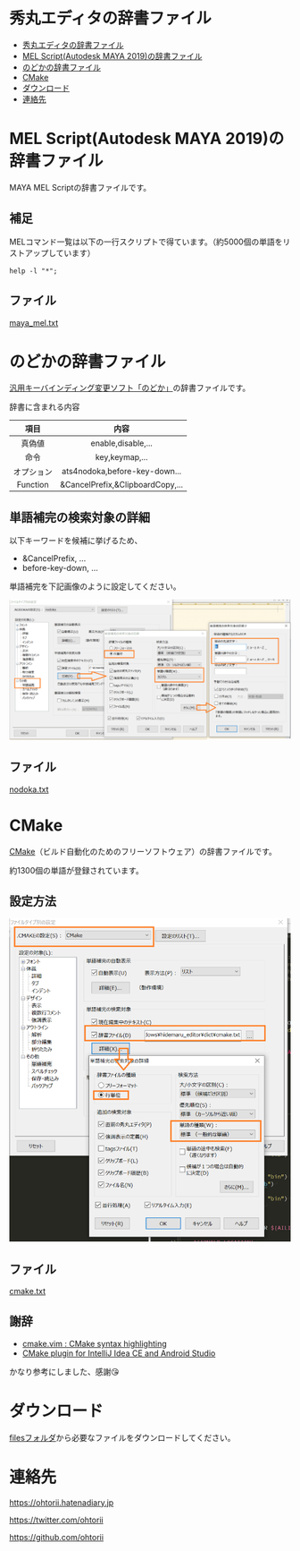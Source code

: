 # 秀丸エディタの辞書ファイル

- [秀丸エディタの辞書ファイル](#秀丸エディタの辞書ファイル)
- [MEL Script(Autodesk MAYA 2019)の辞書ファイル](#mel-scriptautodesk-maya-2019の辞書ファイル)
- [のどかの辞書ファイル](#のどかの辞書ファイル)
- [CMake](#cmake)
- [ダウンロード](#ダウンロード)
- [連絡先](#連絡先)


# MEL Script(Autodesk MAYA 2019)の辞書ファイル

MAYA MEL Scriptの辞書ファイルです。

## 補足

MELコマンド一覧は以下の一行スクリプトで得ています。（約5000個の単語をリストアップしています）

	help -l "*";

## ファイル

[maya_mel.txt](files/maya_mel.txt)


# のどかの辞書ファイル

[汎用キーバインディング変更ソフト「のどか」](https://appletllc.com/web/nodoka.htm)の辞書ファイルです。

辞書に含まれる内容

|項目|内容|
|:--:|:--:|
|真偽値|enable,disable,...|
|命令|key,keymap,...|
|オプション|ats4nodoka,before-key-down...|
|Function|&CancelPrefix,&ClipboardCopy,...|

## 単語補完の検索対象の詳細

以下キーワードを候補に挙げるため、

- &CancelPrefix, ...
- before-key-down, ...

単語補完を下記画像のように設定してください。

![nodoka設定](images/nodoka_1.png "nodoka設定")

## ファイル

[nodoka.txt](files/nodoka.txt)

# CMake

[CMake](https://cmake.org/)（ビルド自動化のためのフリーソフトウェア）の辞書ファイルです。

約1300個の単語が登録されています。

## 設定方法
![cmake設定](images/cmake.png "cmake設定")

## ファイル

[cmake.txt](files/cmake.txt)


## 謝辞
- [cmake.vim : CMake syntax highlighting ](https://www.vim.org/scripts/script.php?script_id=600)
- [CMake plugin for IntelliJ Idea CE and Android Studio](https://github.com/ArtsiomCh/CMake)

かなり参考にしました、感謝😘

# ダウンロード

[filesフォルダ](files)から必要なファイルをダウンロードしてください。


# 連絡先

<https://ohtorii.hatenadiary.jp>

<https://twitter.com/ohtorii>

<https://github.com/ohtorii>
